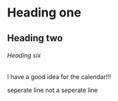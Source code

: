 # Heading one

## Heading two

###### Heading six

I have a good idea for the calendar!!!

seperate line
not a seperate line

